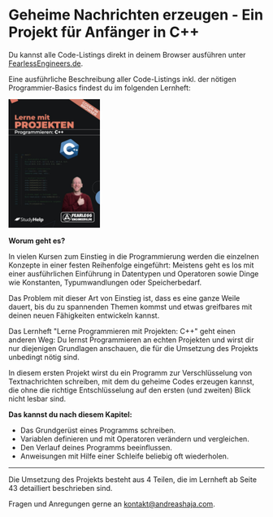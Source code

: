 # Geheime Nachrichten erzeugen - Ein Projekt für Anfänger in C++

Du kannst alle Code-Listings direkt in deinem Browser ausführen unter [FearlessEngineers.de](https://www.fearlessengineers.de).

Eine ausführliche Beschreibung aller Code-Listings inkl. der nötigen Programmier-Basics findest du im folgenden Lernheft: 

<a href="https://go.tfe.academy/cpp_lernheft"><img src="bilder/buch-cpp.jpg" alt="Lerne C++ mit Projekten" width="180"></a>

**Worum geht es?**

In vielen Kursen zum Einstieg in die Programmierung werden die einzelnen Konzepte in einer festen Reihenfolge eingeführt: Meistens geht es los mit einer ausführlichen Einführung in Datentypen und Operatoren sowie Dinge wie Konstanten, Typumwandlungen oder Speicherbedarf.

Das Problem mit dieser Art von Einstieg ist, dass es eine ganze Weile dauert, bis du zu spannenden Themen kommst und etwas greifbares mit deinen neuen Fähigkeiten entwickeln kannst.

Das Lernheft "Lerne Programmieren mit Projekten: C++" geht einen anderen Weg: Du lernst Programmieren an echten Projekten und wirst dir nur diejenigen Grundlagen anschauen, die für die Umsetzung des Projekts unbedingt nötig sind.

In diesem ersten Projekt wirst du ein Programm zur Verschlüsselung von Textnachrichten schreiben, mit dem du geheime Codes erzeugen kannst, die ohne die richtige Entschlüsselung auf den ersten (und zweiten) Blick nicht lesbar sind.

**Das kannst du nach diesem Kapitel:**

- Das Grundgerüst eines Programms schreiben.
- Variablen definieren und mit Operatoren verändern und vergleichen.
- Den Verlauf deines Programms beeinflussen.
- Anweisungen mit Hilfe einer Schleife beliebig oft wiederholen.

---

Die Umsetzung des Projekts besteht aus 4 Teilen, die im Lernheft ab Seite 43 detailliert beschrieben sind.

Fragen und Anregungen gerne an kontakt@andreashaja.com.
